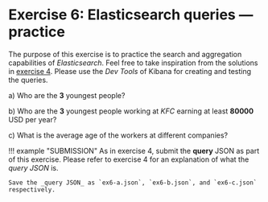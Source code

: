 # Exercise 6: Elasticsearch queries — practice

The purpose of this exercise is to practice the search and aggregation capabilities of _Elasticsearch_. Feel free to take inspiration from the solutions in [exercise 4](exercise4.md). Please use the _Dev Tools_ of Kibana for creating and testing the queries.

a) Who are the **3** youngest people?

b) Who are the **3** youngest people working at _KFC_ earning at least **80000** USD per year?

c) What is the average age of the workers at different companies?

!!! example "SUBMISSION"
    As in exercise 4, submit the **query** JSON as part of this exercise. Please refer to exercise 4 for an explanation of what the _query JSON_ is.

    Save the _query JSON_ as `ex6-a.json`, `ex6-b.json`, and `ex6-c.json` respectively.
